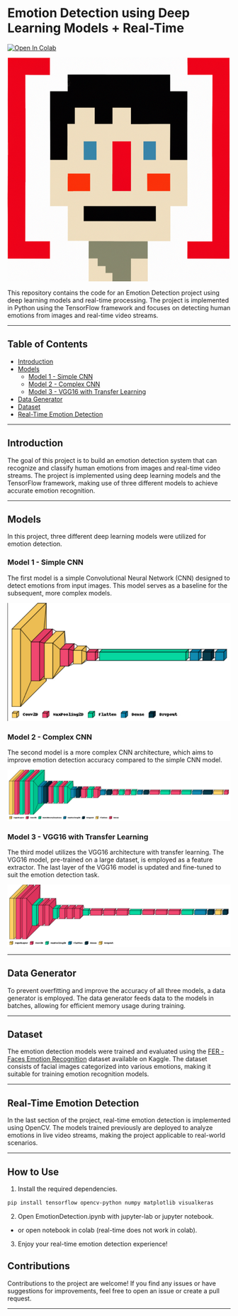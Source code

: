 # Emotion Detection using Deep Learning Models + Real-Time

[![Open In Colab](https://colab.research.google.com/assets/colab-badge.svg)](EmotionDetection.ipynb)

![Emotion Detection](cover.png)

This repository contains the code for an Emotion Detection project using deep learning models and real-time processing. The project is implemented in Python using the TensorFlow framework and focuses on detecting human emotions from images and real-time video streams.

---

## Table of Contents

- [Introduction](#introduction)
- [Models](#models)
  - [Model 1 - Simple CNN](#model-1---simple-cnn)
  - [Model 2 - Complex CNN](#model-2---complex-cnn)
  - [Model 3 - VGG16 with Transfer Learning](#model-3---vgg16-with-transfer-learning)
- [Data Generator](#data-generator)
- [Dataset](#dataset)
- [Real-Time Emotion Detection](#real-time-emotion-detection)

---

## Introduction

The goal of this project is to build an emotion detection system that can recognize and classify human emotions from images and real-time video streams. The project is implemented using deep learning models and the TensorFlow framework, making use of three different models to achieve accurate emotion recognition.

---

## Models

In this project, three different deep learning models were utilized for emotion detection.


### Model 1 - Simple CNN

The first model is a simple Convolutional Neural Network (CNN) designed to detect emotions from input images. This model serves as a baseline for the subsequent, more complex models.

![model 1](model1.png)


### Model 2 - Complex CNN

The second model is a more complex CNN architecture, which aims to improve emotion detection accuracy compared to the simple CNN model.

![model 2](model2.png)


### Model 3 - VGG16 with Transfer Learning

The third model utilizes the VGG16 architecture with transfer learning. The VGG16 model, pre-trained on a large dataset, is employed as a feature extractor. The last layer of the VGG16 model is updated and fine-tuned to suit the emotion detection task.

![model 3](model3.png)

---

## Data Generator

To prevent overfitting and improve the accuracy of all three models, a data generator is employed. The data generator feeds data to the models in batches, allowing for efficient memory usage during training.

---

## Dataset

The emotion detection models were trained and evaluated using the [FER - Faces Emotion Recognition](https://www.kaggle.com/datasets/ananthu017/emotion-detection-fer) dataset available on Kaggle. The dataset consists of facial images categorized into various emotions, making it suitable for training emotion recognition models.

---

## Real-Time Emotion Detection

In the last section of the project, real-time emotion detection is implemented using OpenCV. The models trained previously are deployed to analyze emotions in live video streams, making the project applicable to real-world scenarios.

---

## How to Use

1. Install the required dependencies.

```bash
pip install tensorflow opencv-python numpy matplotlib visualkeras
```

2. Open EmotionDetection.ipynb with jupyter-lab or jupyter notebook.

* or open notebook in colab (real-time does not work in colab).

3. Enjoy your real-time emotion detection experience!

## Contributions

Contributions to the project are welcome! If you find any issues or have suggestions for improvements, feel free to open an issue or create a pull request.

---
